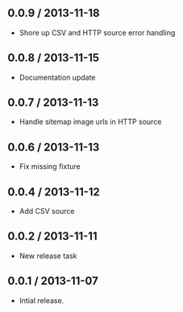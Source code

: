 0.0.9 / 2013-11-18
------------------
* Shore up CSV and HTTP source error handling

0.0.8 / 2013-11-15
------------------
* Documentation update

0.0.7 / 2013-11-13
------------------
* Handle sitemap image urls in HTTP source

0.0.6 / 2013-11-13
------------------
* Fix missing fixture

0.0.4 / 2013-11-12
------------------
* Add CSV source

0.0.2 / 2013-11-11
------------------
* New release task

0.0.1 / 2013-11-07
------------------
* Intial release.
